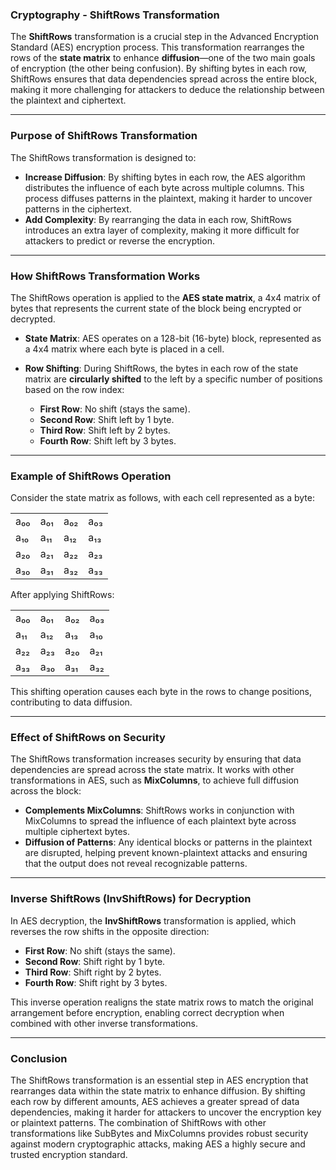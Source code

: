 ### **Cryptography - ShiftRows Transformation**

The **ShiftRows** transformation is a crucial step in the Advanced Encryption Standard (AES) encryption process. This transformation rearranges the rows of the **state matrix** to enhance **diffusion**—one of the two main goals of encryption (the other being confusion). By shifting bytes in each row, ShiftRows ensures that data dependencies spread across the entire block, making it more challenging for attackers to deduce the relationship between the plaintext and ciphertext.

---

### **Purpose of ShiftRows Transformation**

The ShiftRows transformation is designed to:
- **Increase Diffusion**: By shifting bytes in each row, the AES algorithm distributes the influence of each byte across multiple columns. This process diffuses patterns in the plaintext, making it harder to uncover patterns in the ciphertext.
- **Add Complexity**: By rearranging the data in each row, ShiftRows introduces an extra layer of complexity, making it more difficult for attackers to predict or reverse the encryption.

---

### **How ShiftRows Transformation Works**

The ShiftRows operation is applied to the **AES state matrix**, a 4x4 matrix of bytes that represents the current state of the block being encrypted or decrypted. 

- **State Matrix**: AES operates on a 128-bit (16-byte) block, represented as a 4x4 matrix where each byte is placed in a cell.

- **Row Shifting**: During ShiftRows, the bytes in each row of the state matrix are **circularly shifted** to the left by a specific number of positions based on the row index:
  - **First Row**: No shift (stays the same).
  - **Second Row**: Shift left by 1 byte.
  - **Third Row**: Shift left by 2 bytes.
  - **Fourth Row**: Shift left by 3 bytes.

---

### **Example of ShiftRows Operation**

Consider the state matrix as follows, with each cell represented as a byte:

|       |       |       |       |
|-------|-------|-------|-------|
| a₀₀   | a₀₁   | a₀₂   | a₀₃   |
| a₁₀   | a₁₁   | a₁₂   | a₁₃   |
| a₂₀   | a₂₁   | a₂₂   | a₂₃   |
| a₃₀   | a₃₁   | a₃₂   | a₃₃   |

After applying ShiftRows:

|       |       |       |       |
|-------|-------|-------|-------|
| a₀₀   | a₀₁   | a₀₂   | a₀₃   |
| a₁₁   | a₁₂   | a₁₃   | a₁₀   |
| a₂₂   | a₂₃   | a₂₀   | a₂₁   |
| a₃₃   | a₃₀   | a₃₁   | a₃₂   |

This shifting operation causes each byte in the rows to change positions, contributing to data diffusion.

---

### **Effect of ShiftRows on Security**

The ShiftRows transformation increases security by ensuring that data dependencies are spread across the state matrix. It works with other transformations in AES, such as **MixColumns**, to achieve full diffusion across the block:

- **Complements MixColumns**: ShiftRows works in conjunction with MixColumns to spread the influence of each plaintext byte across multiple ciphertext bytes.
- **Diffusion of Patterns**: Any identical blocks or patterns in the plaintext are disrupted, helping prevent known-plaintext attacks and ensuring that the output does not reveal recognizable patterns.

---

### **Inverse ShiftRows (InvShiftRows) for Decryption**

In AES decryption, the **InvShiftRows** transformation is applied, which reverses the row shifts in the opposite direction:

- **First Row**: No shift (stays the same).
- **Second Row**: Shift right by 1 byte.
- **Third Row**: Shift right by 2 bytes.
- **Fourth Row**: Shift right by 3 bytes.

This inverse operation realigns the state matrix rows to match the original arrangement before encryption, enabling correct decryption when combined with other inverse transformations.

---

### **Conclusion**

The ShiftRows transformation is an essential step in AES encryption that rearranges data within the state matrix to enhance diffusion. By shifting each row by different amounts, AES achieves a greater spread of data dependencies, making it harder for attackers to uncover the encryption key or plaintext patterns. The combination of ShiftRows with other transformations like SubBytes and MixColumns provides robust security against modern cryptographic attacks, making AES a highly secure and trusted encryption standard.
